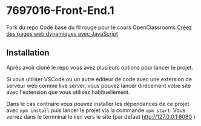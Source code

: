 # 7697016-Front-End.1

Fork du repo Code base du fil rouge pour le cours OpenClassrooms [Créez des pages web dynamiques avec JavaScript](https://openclassrooms.com/fr/courses/7697016-creez-des-pages-web-dynamiques-avec-javascript)

## Installation

Après avoir cloné le repo vous avez plusieurs options pour lancer le projet. 

Si vous utiliser VSCode ou un autre éditeur de code avec une extersion de serveur web comme live server, vous pouvez lancer direcement votre site avec l'extension que vous utilisez habituellement. 

Dans le cas contraire vous pouvez installer les dépendances de ce projet avec `npm install` puis lancer le projet via la commande `npm start`. Vous verrez dans le termninal le lien vers le site (par defaut http://127.0.0.1:8080 )